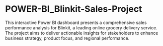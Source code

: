 # POWER-BI_Blinkit-Sales-Project
This interactive Power BI dashboard presents a comprehensive sales performance analysis for Blinkit, a leading online grocery delivery service. The project aims to deliver actionable insights for stakeholders to enhance business strategy, product focus, and regional performance.
